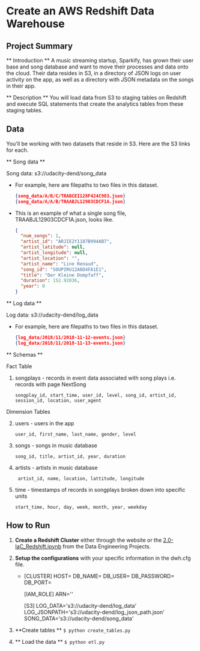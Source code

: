 # Create an AWS Redshift Data Warehouse

## Project Summary

** Introduction **
A music streaming startup, Sparkify, has grown their user base and song database and want to move their processes and data onto the cloud. Their data resides in S3, in a directory of JSON logs on user activity on the app, as well as a directory with JSON metadata on the songs in their app.

** Description **
You will load data from S3 to staging tables on Redshift and execute SQL statements that create the analytics tables from these staging tables.

## Data

You'll be working with two datasets that reside in S3. Here are the S3 links for each.

** Song data **

Song data: s3://udacity-dend/song_data

- For example, here are filepaths to two files in this dataset.

  ```json
  {song_data/A/B/C/TRABCEI128F424C983.json}
  {song_data/A/A/B/TRAABJL12903CDCF1A.json}
  ```

- This is an example of what a single song file, TRAABJL12903CDCF1A.json, looks like.
  ```json
  {
  	"num_songs": 1,
  	"artist_id": "ARJIE2Y1187B994AB7",
  	"artist_latitude": null,
  	"artist_longitude": null,
  	"artist_location": "",
  	"artist_name": "Line Renaud",
  	"song_id": "SOUPIRU12A6D4FA1E1",
  	"title": "Der Kleine Dompfaff",
  	"duration": 152.92036,
  	"year": 0
  }
  ```

** Log data **

Log data: s3://udacity-dend/log_data

- For example, here are filepaths to two files in this dataset.

  ```json
  {log_data/2018/11/2018-11-12-events.json}
  {log_data/2018/11/2018-11-13-events.json}
  ```

** Schemas **

Fact Table

1. songplays - records in event data associated with song plays i.e. records with page NextSong

   `songplay_id, start_time, user_id, level, song_id, artist_id, session_id, location, user_agent`

Dimension Tables

2. users - users in the app

   `user_id, first_name, last_name, gender, level `

3. songs - songs in music database

   `song_id, title, artist_id, year, duration`

4. artists - artists in music database

   ` artist_id, name, location, lattitude, longitude`

5. time - timestamps of records in songplays broken down into specific units

   `start_time, hour, day, week, month, year, weekday`

## How to Run

1. **Create a Redshift Cluster** either through the website or the [2.0-IaC_Redshift.ipynb](../2.0-IaC_Redshift.ipynb) from the Data Engineering Projects.

1. **Setup the configurations** with your specific information in the dwh.cfg file.

   - [CLUSTER]
     HOST=
     DB_NAME=
     DB_USER=
     DB_PASSWORD=
     DB_PORT=

     [IAM_ROLE]
     ARN=''

     [S3]
     LOG_DATA='s3://udacity-dend/log_data'
     LOG_JSONPATH='s3://udacity-dend/log_json_path.json'
     SONG_DATA='s3://udacity-dend/song_data'

1. **Create tables **
   `$ python create_tables.py `

1. ** Load the data **
   `$ python etl.py`
